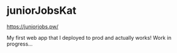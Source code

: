# juniorJobsKat
https://juniorjobs.pw/

My first web app that I deployed to prod and actually works!
Work in progress...
